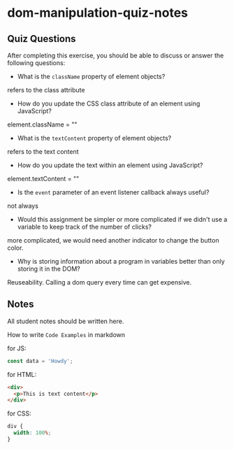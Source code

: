 # dom-manipulation-quiz-notes

## Quiz Questions

After completing this exercise, you should be able to discuss or answer the following questions:

- What is the `className` property of element objects?

refers to the class attribute

- How do you update the CSS class attribute of an element using JavaScript?

element.className = ""

- What is the `textContent` property of element objects?

refers to the text content

- How do you update the text within an element using JavaScript?

element.textContent = ""

- Is the `event` parameter of an event listener callback always useful?

not always

- Would this assignment be simpler or more complicated if we didn't use a variable to keep track of the number of clicks?

more complicated, we would need another indicator to change the button color.

- Why is storing information about a program in variables better than only storing it in the DOM?

Reuseability. Calling a dom query every time can get expensive.

## Notes

All student notes should be written here.

How to write `Code Examples` in markdown

for JS:

```javascript
const data = 'Howdy';
```

for HTML:

```html
<div>
  <p>This is text content</p>
</div>
```

for CSS:

```css
div {
  width: 100%;
}
```
